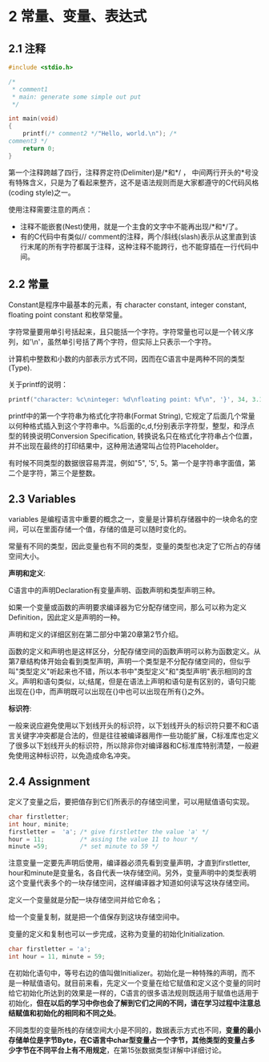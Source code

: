 # 2 常量、变量、表达式

## 2.1 注释

```c
#include <stdio.h>

/*
 * comment1
 * main: generate some simple out put
 */

int main(void)
{
    printf(/* comment2 */"Hello, world.\n"); /*
comment3 */
    return 0;
}
```

第一个注释跨越了四行，注释界定符(Delimiter)是/\*和\*/ ， 中间两行开头的*号没有特殊含义，只是为了看起来整齐，这不是语法规则而是大家都遵守的C代码风格(coding style)之一。

使用注释需要注意的两点：

- 注释不能嵌套(Nest)使用，就是一个主食的文字中不能再出现/\*和\*/了。
- 有的C代码中有类似// comment的注释，两个/斜线(slash)表示从这里直到该行末尾的所有字符都属于注释，这种注释不能跨行，也不能穿插在一行代码中间。

## 2.2 常量

Constant是程序中最基本的元素，有 character constant, integer constant, floating point constant 和枚举常量。

字符常量要用单引号括起来，且只能括一个字符。字符常量也可以是一个转义序列，如'\n'，虽然单引号括了两个字符，但实际上只表示一个字符。

计算机中整数和小数的内部表示方式不同，因而在C语言中是两种不同的类型(Type).

关于printf的说明：

```c
printf("character: %c\ninteger: %d\nfloating point: %f\n", '}', 34, 3.14);
```

printf中的第一个字符串为格式化字符串(Format String), 它规定了后面几个常量以何种格式插入到这个字符串中。%后面的c,d,f分别表示字符型，整型，和浮点型的转换说明Conversion Specification, 转换说名只在格式化字符串占个位置，并不出现在最终的打印结果中，这种用法通常叫占位符Placeholder。

有时候不同类型的数据很容易弄混，例如"5", '5', 5。第一个是字符串字面值，第二个是字符，第三个是整数。

## 2.3 Variables

variables 是编程语言中重要的概念之一，变量是计算机存储器中的一块命名的空间，可以在里面存储一个值，存储的值是可以随时变化的。

常量有不同的类型，因此变量也有不同的类型，变量的类型也决定了它所占的存储空间大小。

**声明和定义**:

C语言中的声明Declaration有变量声明、函数声明和类型声明三种。

如果一个变量或函数的声明要求编译器为它分配存储空间，那么可以称为定义Definition，因此定义是声明的一种。

声明和定义的详细区别在第二部分中第20章第2节介绍。

函数的定义和声明也是这样区分，分配存储空间的函数声明可以称为函数定义。从第7章结构体开始会看到类型声明，声明一个类型是不分配存储空间的，但似乎叫"类型定义"听起来也不错，所以本书中"类型定义"和"类型声明"表示相同的含义。声明和语句类似，以;结尾，但是在语法上声明和语句是有区别的，语句只能出现在{}中，而声明既可以出现在{}中也可以出现在所有{}之外。

**标识符**:

一般来说应避免使用以下划线开头的标识符，以下划线开头的标识符只要不和C语言关键字冲突都是合法的，但是往往被编译器用作一些功能扩展，C标准库也定义了很多以下划线开头的标识符，所以除非你对编译器和C标准库特别清楚，一般避免使用这种标识符，以免造成命名冲突。

## 2.4 Assignment

定义了变量之后，要把值存到它们所表示的存储空间里，可以用赋值语句实现。

```c
char firstletter;
int hour, minite;
firstletter =  'a'; /* give firstletter the value 'a' */
hour = 11;			/* assing the value 11 to hour */
minute =59;			/* set minute to 59 */
```

注意变量一定要先声明后使用，编译器必须先看到变量声明，才直到firstletter, hour和minute是变量名，各自代表一块存储空间。另外，变量声明中的类型表明这个变量代表多个的一块存储空间，这样编译器才知道如何读写这块存储空间。

定义一个变量就是分配一块存储空间并给它命名；

给一个变量复制，就是把一个值保存到这块存储空间中。

变量的定义和复制也可以一步完成，这称为变量的初始化Initialization.

```c
char firstletter = 'a';
int hour = 11, minute = 59;
```

在初始化语句中，等号右边的值叫做Initializer。初始化是一种特殊的声明，而不是一种赋值语句。就目前来看，先定义一个变量在给它赋值和定义这个变量的同时给它初始化所达到的效果是一样的，C语言的很多语法规则既适用于赋值也适用于初始化，**但在以后的学习中你也会了解到它们之间的不同，请在学习过程中注意总结赋值和初始化的相同和不同之处**。

不同类型的变量所栈的存储空间大小是不同的，数据表示方式也不同，**变量的最小存储单位是字节Byte，在C语言中char型变量占一个字节，其他类型的变量占多少字节在不同平台上有不用规定**，在第15张数据类型详解中详细讨论。

